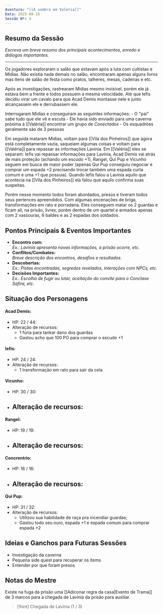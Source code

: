 ```yaml
---
Aventura: "[[A sombra em Valéria]]"
Data: 2025-08-16
Sessão Nº: 4
---
```

## Resumo da Sessão
*Escreva um breve resumo dos principais acontecimentos, enredo e diálogos importantes.*

---
Os jogadores exploraram o salão que estavam após a luta com cultistas e Midias. Não existia nada demais no salão, encontraram apenas alguns livros mas itens de salão de festa como pratos, talheres, mesas, cadeiras e etc. 

Após as investigações, rastrearam Midias mesmo invisível, porém ele já estava bem a frente e todos possuem a mesma velocidade. Até que Iefis decidiu virar um cavalo para que Acad Demis montasse nele e junto alcançassem ele e derrubassem ele. 

Interrogaram Midias e conseguiram as seguintes informações:
	- O "pai" sabe tudo que ele vê e escuta
	- Ele havia sido enviado para uma caverna próxima à [[Valéria]] encontrar um grupo de *Conectados*
	- Os esquadrões geralmente são de 3 pessoas


Em seguida mataram Midias, voltam para [[Vila dos Pinheiros]] que agora está completamente vazia, saqueiam algumas coisas e voltam para [[Valéria]] para repassar as informações Lavínia. Em [[Valéria]] eles se separam: Iefis vai repassar informações para Lavínia, Acad Demis vai atrás de mais proteção (achando um escudo +1), Rangel, Qui Pup e Vicunho seguem em busca de maior poder (apenas Qui Pup conseguiu negociar e comprar um espada +2 precisando trocar também uma espada curta comum e uma +1 que possuia). Quando Iefis falou a Lavinia aquilo que acontecia na [[Vila dos Pinheiros]] ela falou que aquilo confirma suas suspeitas. 

Porém nesse momento todos foram abordados, presos e tiveram todos seus pertences apreendidos. Com algumas encenações de briga, transformações em rato e porradaria. Eles conseguem matar os 2 guardas e ficam ali, na prisão, livres, porém dentro de um quartel e armados apenas com 2 vassouras, 6 baldes e as 2 espadas dos soldados.

## Pontos Principais & Eventos Importantes
- **Encontro com:**  
  *Ex.: Lavinia apresenta novas informações, a prisão ocorre, etc.*
- **Conflitos/Combates:**  
  *Breve descrição dos encontros, desafios e resultados.*
- **Descobertas:**  
  *Ex.: Pistas encontradas, segredos revelados, interações com NPCs, etc.*
- **Decisões Importantes:**  
  *Ex.: Escolha de fugir ou lutar, aceitação do convite para o Conclave Safira, etc.*

## Situação dos Personagens
#### Acad Demis:  
  - HP: 22 / 44:
  - Alteração de recursos: 
	  - 1 fúria para tankar dano dos guardas
	  - Gastou acho que 100 PO para comprar o escudo +1
#### Iefis:  
  - HP: 24 / 24:
  - Alteração de recursos: 
	  - 1 transformação em rato para sair da cela
#### Vicunho:  
  - HP: 30 / 30:
  - Alteração de recursos: 
	  - 
#### Rangel:  
  - HP: 19 / 19:
  - Alteração de recursos: 
	  - 
#### Concrentrio:  
  - HP: 16 / 16:
  - Alteração de recursos: 
	  - 
#### Qui Pup:  
  - HP: 31 / 32:
  - Alteração de recursos: 
	  - Utilizou sua habilidade de raça pra incendiar guardas;
	  - Gastou todo seu ouro, espada +1 e espada comum para comprar espada +2

## Ideias e Ganchos para Futuras Sessões
- Investigação da caverna
- Pequena side quest para recuperar os items
- Entender por que foram presos

## Notas do Mestre

Existe na fuga da prisão uma  [[Adiconar regra da casa|Evento de Trama]] de 3 marcos para a chegada de Lavínia da prisão para auxiliar.

> [!hint] Chegada de Lavínia (1 / 3)
> 
